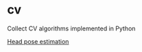 # cv
Collect CV algorithms implemented in Python

[Head pose estimation](https://github.com/wayne0git/cv/blob/master/head_pose_estimation_dlib.py)
